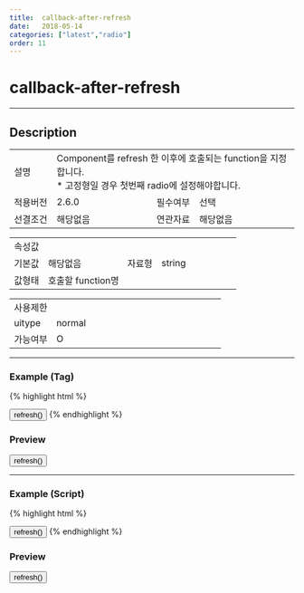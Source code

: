 ```yaml
---
title:  callback-after-refresh
date:   2018-05-14
categories: ["latest","radio"]
order: 11
---
```


callback-after-refresh
===

---

## Description

<table style="width:100%">
    <colgroup>
        <col width="15%"/>
        <col width="35%"/>
        <col width="15%"/>
        <col width="35%"/>
    </colgroup>
    <tr>
        <td class="tdTitle">설명</td>
        <td colspan="3">
            Component를 refresh 한 이후에 호출되는 function을 지정합니다.<br>
            * 고정형일 경우 첫번째 radio에 설정해야합니다.
        </td>
    </tr>
    <tr>
        <td class="tdTitle">적용버전</td>
        <td>2.6.0</td>
        <td class="tdTitle">필수여부</td>
        <td>선택</td>
    </tr>
    <tr>
        <td class="tdTitle">선결조건</td>
        <td>해당없음</td>
        <td class="tdTitle">연관자료</td>
        <td>해당없음</td>
    </tr>
</table>
<table style="width:100%">
    <colgroup>
        <col width="15%"/>
        <col width="35%"/>
        <col width="15%"/>
        <col width="35%"/>
    </colgroup>
    <tr>
        <td class="tdTitle tdBg" colspan="4">속성값</td>
    </tr>
    <tr>
        <td class="tdTitle">기본값</td>
        <td>해당없음</td>
        <td class="tdTitle">자료형</td>
        <td>string</td>
    </tr>
    <tr>
        <td class="tdTitle">값형태</td>
        <td colspan="3">호출할 function명</td>
    </tr>
</table>
<table style="width:100%">
    <colgroup>
        <col width="20%"/>
        <col width="20%"/>
        <col width="20%"/>
        <col width="20%"/>
        <col width="20%"/>
    </colgroup>
    <tr>
        <td class="tdTitle tdBg" colspan="5">사용제한</td>
    </tr>
    <tr>
        <td>uitype</td>
        <td class="tdCenter">normal</td>
        <td></td>
        <td></td>
        <td></td>
    </tr>
    <tr>
        <td>가능여부</td>
        <td class="tdBlue tdCenter">O</td>
        <td></td>
        <td></td>
        <td></td>
    </tr>
</table>

---
### Example (Tag)

{% highlight html %}
<script>
    function afterRefreshfunc(){
        alert('refresh이후 호출');
    }
</script>
<sbux-radio id="sbIdx1" name="sbTagNm" uitype="normal" text="SBUx Radio1" callback-after-refresh="afterRefreshfunc"></sbux-radio>
<sbux-radio id="sbIdx2" name="sbTagNm" uitype="normal" text="SBUx Radio2"></sbux-radio>
<sbux-radio id="sbIdx3" name="sbTagNm" uitype="normal" text="SBUx Radio3"></sbux-radio>
<input type="button" value="refresh()" onclick="SBUxMethod.refresh('sbTagNm')">
{% endhighlight %}

### Preview

<script>
    function afterRefreshfunc(){
        alert('refresh이후 호출');
    }
</script>
<sbux-radio id="sbIdx1" name="sbTagNm" uitype="normal" text="SBUx Radio1" callback-after-refresh="afterRefreshfunc"></sbux-radio>
<sbux-radio id="sbIdx2" name="sbTagNm" uitype="normal" text="SBUx Radio2"></sbux-radio>
<sbux-radio id="sbIdx3" name="sbTagNm" uitype="normal" text="SBUx Radio3"></sbux-radio>
<input type="button" value="refresh()" onclick="SBUxMethod.refresh('sbTagNm')">

---
### Example (Script)

{% highlight html %}
<div id="sbArea1"></div>
<div id="sbArea2"></div>
<div id="sbArea3"></div>
<input type="button" value="refresh()" onclick="SBUxMethod.refresh('sbScriptNm')">
<script>
    function afterRefreshfunc(){
        alert('refresh이후 호출');
    }
    $(document).ready(function(){
        $('#sbArea1').sbRadio({
            name : 'sbScriptNm',
            uitype : 'normal',
            text : 'SBUx Radio1',
            callbackAfterRefresh : 'afterRefreshfunc'
        });
		$('#sbArea2').sbRadio({
            name : 'sbScriptNm',
            uitype : 'normal',
            text : 'SBUx Radio2'
        });
		$('#sbArea3').sbRadio({
            name : 'sbScriptNm',
            uitype : 'normal',
            text : 'SBUx Radio3'
        });
    }); 
</script>
{% endhighlight %}

### Preview 

<div id="sbArea1"></div>
<div id="sbArea2"></div>
<div id="sbArea3"></div>
<input type="button" value="refresh()" onclick="SBUxMethod.refresh('sbScriptNm')">
<script>
    $(document).ready(function(){
        $('#sbArea1').sbRadio({
            name : 'sbScriptNm',
            uitype : 'normal',
            text : 'SBUx Radio1',
            callbackAfterRefresh : 'afterRefreshfunc'
        });
		$('#sbArea2').sbRadio({
            name : 'sbScriptNm',
            uitype : 'normal',
            text : 'SBUx Radio2'
        });
		$('#sbArea3').sbRadio({
            name : 'sbScriptNm',
            uitype : 'normal',
            text : 'SBUx Radio3'
        });
    });   
</script>